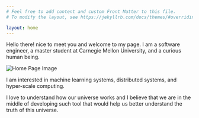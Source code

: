 ```yaml
---
# Feel free to add content and custom Front Matter to this file.
# To modify the layout, see https://jekyllrb.com/docs/themes/#overriding-theme-defaults

layout: home
---
```


Hello there! nice to meet you and welcome to my page. I am a software engineer, a master student at Carnegie Mellon University, and a curious human being.

![Home Page Image](melishua.github.io/docs/_assets/img/home_page_image.JPG)

I am interested in machine learning systems, distributed systems, and hyper-scale computing. 

I love to understand how our universe works and I believe that we are in the middle of developing such tool that would help us better understand the truth of this universe.